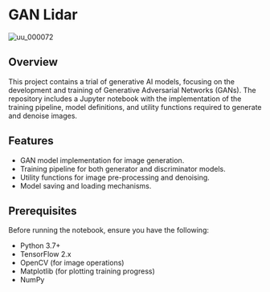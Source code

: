 # GAN Lidar 

![uu_000072](https://github.com/PalashM9/GAN-LIDAR/assets/100582448/b69a2b09-abaa-46d7-8a9f-1ee1ce8e2672)

## Overview
This project contains a trial of generative AI models, focusing on the development and training of Generative Adversarial Networks (GANs). The repository includes a Jupyter notebook with the implementation of the training pipeline, model definitions, and utility functions required to generate and denoise images.

## Features
- GAN model implementation for image generation.
- Training pipeline for both generator and discriminator models.
- Utility functions for image pre-processing and denoising.
- Model saving and loading mechanisms.

## Prerequisites
Before running the notebook, ensure you have the following:
- Python 3.7+
- TensorFlow 2.x
- OpenCV (for image operations)
- Matplotlib (for plotting training progress)
- NumPy

